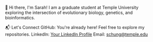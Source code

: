 👋 Hi there, I'm Sarah!
I am a graduate student at Temple University exploring the intersection of evolutionary biology, genetics, and bioinformatics.

📬 Let's Connect
GitHub: You're already here! Feel free to explore my repositories.
LinkedIn: [Your LinkedIn Profile](https://www.linkedin.com/in/sarchung/)
Email: schung@temple.edu
